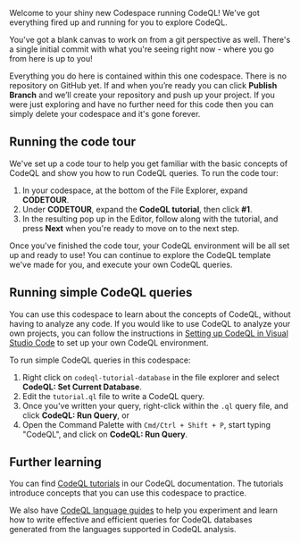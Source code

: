Welcome to your shiny new Codespace running CodeQL! We've got everything fired up and running for you to explore CodeQL.

You've got a blank canvas to work on from a git perspective as well. There's a single initial commit with what you're seeing right now - where you go from here is up to you!

Everything you do here is contained within this one codespace. There is no repository on GitHub yet. If and when you’re ready you can click **Publish Branch** and we’ll create your repository and push up your project. If you were just exploring and have no further need for this code then you can simply delete your codespace and it's gone forever.

## Running the code tour

We've set up a code tour to help you get familiar with the basic concepts of CodeQL and show you how to run CodeQL queries. To run the code tour:

1. In your codespace, at the bottom of the File Explorer, expand **CODETOUR**.
1. Under **CODETOUR**, expand the **CodeQL tutorial**, then click **#1**. 
1. In the resulting pop up in the Editor, follow along with the tutorial, and press **Next** when you're ready to move on to the next step.

Once you've finished the code tour, your CodeQL environment will be all set up and ready to use! You can continue to explore the CodeQL template we've made for you, and execute your own CodeQL queries.

## Running simple CodeQL queries

You can use this codespace to learn about the concepts of CodeQL, without having to analyze any code. If you would like to use CodeQL to analyze your own projects, you can follow the instructions in [Setting up CodeQL in Visual Studio Code](https://codeql.github.com/docs/codeql-for-visual-studio-code/setting-up-codeql-in-visual-studio-code/) to set up your own CodeQL environment. 

To run simple CodeQL queries in this codespace:

1. Right click on `codeql-tutorial-database` in the file explorer and select **CodeQL: Set Current Database**.
1. Edit the `tutorial.ql` file to write a CodeQL query.
1. Once you've written your query, right-click within the `.ql` query file, and click **CodeQL: Run Query**, or
1. Open the Command Palette with `Cmd/Ctrl + Shift + P`, start typing "CodeQL", and click on **CodeQL: Run Query**.

## Further learning 

You can find [CodeQL tutorials](https://codeql.github.com/docs/writing-codeql-queries/ql-tutorials/) in our CodeQL documentation. The tutorials introduce concepts that you can use this codespace to practice.

We also have [CodeQL language guides](https://codeql.github.com/docs/codeql-language-guides/) to help you experiment and learn how to write effective and efficient queries for CodeQL databases generated from the languages supported in CodeQL analysis.
